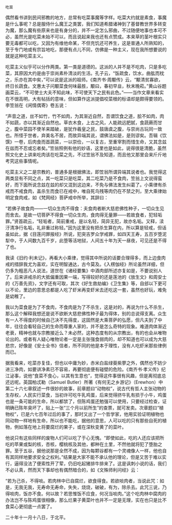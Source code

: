     吃菜 

   偶然看书讲到民间邪教的地方，总常有吃菜事魔等字样。吃菜大约就是素食，事魔是什么事呢？总是服侍什么魔王之类罢，我们知道希腊诸神到了基督教世界多转变为魔，那么魔有些原来也是有身分的，并不一定怎么邪曲，不过随便地事也本可不必，虽然光是吃菜未始不可以，而且说起来我也还有点赞成。本来草的茎叶根实只要无毒都可以吃，又因为有维他命某，不但充饥还可养生，这是普通人所熟知的，至于专门地或有宗旨地吃，那便有点儿不同，仿佛是一种主义，现在我所想要说的就是这种吃菜主义。

   吃菜主义似乎可以分作两类。第一类是道德的。这派的人并不是不吃肉，只是多吃菜，其原因大约是由于崇尚素朴清淡的生活。孔子云，“饭疏食，饮水，曲肱而枕之，乐亦在其中矣，”可以说是这派的祖师。《南齐书·周颙传》云，“颙清贫寡欲，终日长蔬食。文惠太子问颙菜食何味最胜，颙曰，春初早韭，秋末晚菘。”黄山谷题画菜云，“不可使士大夫不知此味，不可使天下之民有此色。”——当作文章来看实在不很高明，大有帖括的意味，但如算作这派提倡咬菜根的标语却是颇得要领的。李笠翁在《闲情偶寄》卷五说：

   “声音之道，丝不如竹，竹不如肉，为其渐近自然，吾谓饮食之道，脍不如肉，肉不如蔬，亦以其渐近自然也。草衣木食，上古之风，人能疏远肥腻，食蔬蕨而甘之，腹中菜园不使羊来踏破，是犹作羲皇之民，鼓唐虞之腹，与崇尚古玩同一致也。所怪于世者，弃美名不居，而故异端其说，谓佛法如是，是则谬矣。吾辑《饮馔》一卷，后肉食而首蔬菜，一以崇俭，一以复古，至重宰割而惜生命，又其念兹在兹而不忍或忘者矣。”笠翁照例有他的妙语，这里也是如此，说得很是清脆，虽然照文化史上讲来吃肉该在吃菜之先，不过笠翁不及知道，而且他又那里会来斤斤地考究这些事情呢。

   吃菜主义之二是宗教的，普通多是根据佛法，即笠翁所谓异端其说者也。我觉得这两类显有不同之点，其一吃菜只是吃菜，其二吃菜乃是不食肉，笠翁上文说得蛮好，而下面所说念兹在兹的却又混到这边来，不免与佛法发生纠葛了。小乘律有杀戒而不戒食肉，盖杀生而食已在戒中，唯自死鸟残等肉仍在不禁之列，至大乘律始明定食肉戒，如《梵网经》菩萨戒中所举，其辞曰：

   “若佛子故食肉——一切众生肉不得食：夫食肉者断大慈悲佛性种子，一切众生见而舍去。是故一切菩萨不得食一切众生肉，食肉得无量罪——若故食者，犯轻垢罪。”贤首疏云，“轻垢者，简前重戒，是以名轻，简异无犯，故亦名垢。又释，渎汙清净行名垢，礼非重过称轻。”因为这里没有把杀生算在内，所以算是轻戒，但话虽如此，据《目莲问罪报经》所说，犯突吉罗众学戒罪，如四天王寿，五百岁堕泥犁中，于人间数九百千岁，此堕等活地狱，人间五十年为天一昼夜，可见还是不得了也。

   我读《旧约·利未记》，再看大小乘律，觉得其中所说的话要合理得多，而上边食肉戒的措辞我尤为喜欢，实在明智通达，古今莫及。《入楞伽经》所论虽然详细，但仍多为粗恶凡人说法，道世在《诸经要集》中酒肉部所述亦复如是，不要说别人了。后来讲戒杀的大抵偏重因果一端，写得较好的还是莲池的《放生文》和周安士的《万善先资》，文字还有可取，其次《好生救劫编》《卫生集》等，自郐以下更可以不论，里边的意思总都是人吃了虾米再变虾米去还吃这一套，虽然也好玩，难免是幼稚了。

   我以为菜食是为了不食肉，不食肉是为了不杀生，这是对的，再说为什么不杀生，那么这个解释我想还是说不欲断大慈悲佛性种子最为得体，别的总说得支离。众生有一人不得度的时候自己决不先得度，这固然是大乘菩萨的弘愿，但凡夫到了中年，往往会看轻自己的生命而尊重人家的，并不是怎么奇特的现象。难道肉体渐近老衰，精神也就与宗教接近么？未必然，这种态度有的从宗教出，有的也会从唯物论出的。或者有人疑心唯物论者一定是主张强食弱肉的，却不知道也可以成为大慈悲宗，好像是《安士全书》信者，所不同的他是本于理性，没有人吃虾米那些律例而已。

   据我看来，吃菜亦复佳，但也以中庸为妙，赤米白盐绿葵紫蓼之外，偶然也不妨少进三净肉，如要讲净素已不容易，再要彻底便有碰壁的危险。《南齐书·孝义传》纪江泌事，说他“食菜不食心，以其有生意也”，觉得这件事很有风趣，但是离彻底总还远呢。英国柏忒勒（Samuel Butler）所著《有何无之乡游记》（Erewhon）中第二十六七章叙述一件很妙的故事，前章题曰“动物权”，说古代有哲人主张动物的生存权，人民实行菜食，当初许可吃牛乳鸡蛋，后来觉得挤牛乳有损于小牛，鸡蛋也是一条可能的生命，所以都禁了，但陈鸡蛋还勉强可以使用，只要经过检查，证明确已陈年臭坏了，贴上一张“三个月以前所生”的查票，就可发卖。次章题曰“植物权”，已是六七百年过后的事了，那时又出了一个哲学家，他用实验证明植物也同动物一样地有生命，所以也不能吃，据他的意思，人可以吃的只有那些自死的植物，例如落在地上将要腐烂的果子，或在深秋变黄了的菜叶。

   他说只有这些同样的废物人们可以吃了于心无愧。“即使如此，吃的人还应该把所吃的苹果或梨的核，杏核，樱桃核及其他，都种在土里，不然他就将犯了堕胎之罪。至于五谷，据他说那是全然不成，因为每颗谷都有一个灵魂像人一样，他也自有其同样地要求安全之权利。”结果是大家不能不承认他的理论，但是又苦于难以实行，逼得没法了便索性开了荤，仍旧吃起猪排牛排来了。这是讽刺小说的话，我们不必认真，然而天下事却也有偶然暗合的，如《文殊师利问经》云：

   “若为己杀，不得啖。若肉林中已自腐烂，欲食得食。若欲啖肉者，当说此咒：如是，无我无我，无寿命无寿命，失失，烧烧，破破，有为，除杀去。此咒三说，乃得啖肉，饭亦不食。何以故？若思惟饭不应食，何况当啖肉。”这个吃肉林中腐肉的办法岂不与陈鸡蛋很相像，那么烂果子黄菜叶也并不一定是无理，实在也只是比不食菜心更彻底一点罢了。

   二十年十一月十八日，于北平。

